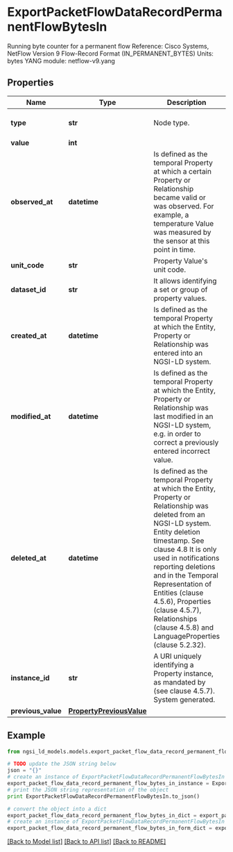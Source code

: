 # ExportPacketFlowDataRecordPermanentFlowBytesIn

Running byte counter for a permanent flow  Reference: Cisco Systems, NetFlow Version 9 Flow-Record Format (IN_PERMANENT_BYTES)  Units: bytes  YANG module: netflow-v9.yang 

## Properties

Name | Type | Description | Notes
------------ | ------------- | ------------- | -------------
**type** | **str** | Node type.  | [optional] [default to 'Property']
**value** | **int** |  | 
**observed_at** | **datetime** | Is defined as the temporal Property at which a certain Property or Relationship became valid or was observed. For example, a temperature Value was measured by the sensor at this point in time.  | [optional] 
**unit_code** | **str** | Property Value&#39;s unit code.  | [optional] 
**dataset_id** | **str** | It allows identifying a set or group of property values.  | [optional] 
**created_at** | **datetime** | Is defined as the temporal Property at which the Entity, Property or Relationship was entered into an NGSI-LD system.  | [optional] [readonly] 
**modified_at** | **datetime** | Is defined as the temporal Property at which the Entity, Property or Relationship was last modified in an NGSI-LD system, e.g. in order to correct a previously entered incorrect value.  | [optional] [readonly] 
**deleted_at** | **datetime** | Is defined as the temporal Property at which the Entity, Property or Relationship was deleted from an NGSI-LD system.  Entity deletion timestamp. See clause 4.8 It is only used in notifications reporting deletions and in the Temporal Representation of Entities (clause 4.5.6), Properties (clause 4.5.7), Relationships (clause 4.5.8) and LanguageProperties (clause 5.2.32).  | [optional] [readonly] 
**instance_id** | **str** | A URI uniquely identifying a Property instance, as mandated by (see clause 4.5.7). System generated.  | [optional] [readonly] 
**previous_value** | [**PropertyPreviousValue**](PropertyPreviousValue.md) |  | [optional] 

## Example

```python
from ngsi_ld_models.models.export_packet_flow_data_record_permanent_flow_bytes_in import ExportPacketFlowDataRecordPermanentFlowBytesIn

# TODO update the JSON string below
json = "{}"
# create an instance of ExportPacketFlowDataRecordPermanentFlowBytesIn from a JSON string
export_packet_flow_data_record_permanent_flow_bytes_in_instance = ExportPacketFlowDataRecordPermanentFlowBytesIn.from_json(json)
# print the JSON string representation of the object
print ExportPacketFlowDataRecordPermanentFlowBytesIn.to_json()

# convert the object into a dict
export_packet_flow_data_record_permanent_flow_bytes_in_dict = export_packet_flow_data_record_permanent_flow_bytes_in_instance.to_dict()
# create an instance of ExportPacketFlowDataRecordPermanentFlowBytesIn from a dict
export_packet_flow_data_record_permanent_flow_bytes_in_form_dict = export_packet_flow_data_record_permanent_flow_bytes_in.from_dict(export_packet_flow_data_record_permanent_flow_bytes_in_dict)
```
[[Back to Model list]](../README.md#documentation-for-models) [[Back to API list]](../README.md#documentation-for-api-endpoints) [[Back to README]](../README.md)


